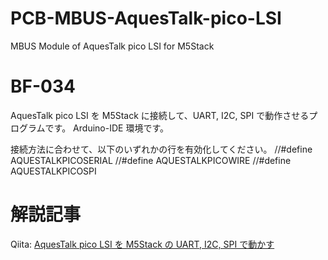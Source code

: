 # PCB-MBUS-AquesTalk-pico-LSI
MBUS Module of AquesTalk pico LSI for M5Stack


# BF-034
AquesTalk pico LSI を M5Stack に接続して、UART, I2C, SPI で動作させるプログラムです。
Arduino-IDE 環境です。

接続方法に合わせて、以下のいずれかの行を有効化してください。
//#define AQUESTALKPICOSERIAL
//#define AQUESTALKPICOWIRE
//#define AQUESTALKPICOSPI

# 解説記事
Qiita: [AquesTalk pico LSI を M5Stack の UART, I2C, SPI で動かす](https://qiita.com/BotanicFields/items/fff644f408c291e5a5f0)
